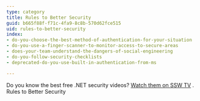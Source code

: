 ```yaml
---
type: category
title: Rules to Better Security
guid: b665f88f-f71c-4fa9-8c8b-570d62fce515
uid: rules-to-better-security
index:
- do-you-choose-the-best-method-of-authentication-for-your-situation
- do-you-use-a-finger-scanner-to-monitor-access-to-secure-areas
- does-your-team-understand-the-dangers-of-social-engineering
- do-you-follow-security-checklists
- deprecated-do-you-use-built-in-authentication-from-ms

---
```

Do you know the best free .NET security videos? [Watch them on SSW TV](https&#58;//tv.ssw.com/category/security) .
 Rules to Better Security

